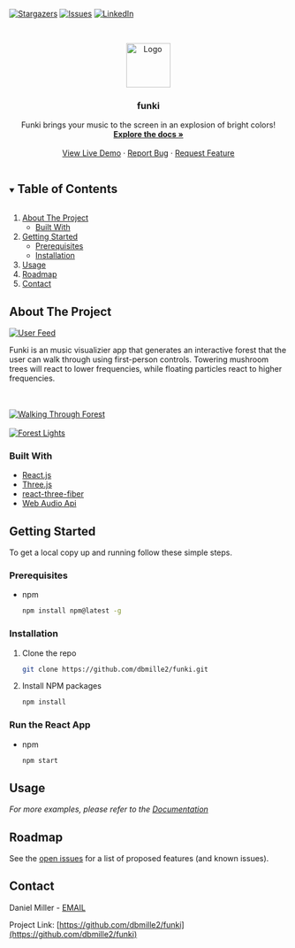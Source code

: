 [![Stargazers][stars-shield]][stars-url]
[![Issues][issues-shield]][issues-url]
[![LinkedIn][linkedin-shield]][linkedin-url]



<!-- PROJECT LOGO -->
<br />
<p align="center">
  <a href="https://github.com/dbmille2/funki">
    <img src="public/favicon.ico" alt="Logo" width="80" height="80">
  </a>

  <h3 align="center">funki</h3>

  <p align="center">
    Funki brings your music to the screen in an explosion of bright colors!
    <br />
    <a href="https://github.com/dbmille2/funki"><strong>Explore the docs »</strong></a>
    <br />
    <br />
    <a href="https://funkiforest.herokuapp.com/">View Live Demo</a>
    ·
    <a href="https://github.com/dbmille2/funki/issues">Report Bug</a>
    ·
    <a href="https://github.com/dbmille2/funki/issues">Request Feature</a>
  </p>
</p>



<!-- TABLE OF CONTENTS -->
<details open="open">
  <summary><h2 style="display: inline-block">Table of Contents</h2></summary>
  <ol>
    <li>
      <a href="#about-the-project">About The Project</a>
      <ul>
        <li><a href="#built-with">Built With</a></li>
      </ul>
    </li>
    <li>
      <a href="#getting-started">Getting Started</a>
      <ul>
        <li><a href="#prerequisites">Prerequisites</a></li>
        <li><a href="#installation">Installation</a></li>
      </ul>
    </li>
    <li><a href="#usage">Usage</a></li>
    <li><a href="#roadmap">Roadmap</a></li>
    <li><a href="#contact">Contact</a></li>
  </ol>
</details>



<!-- ABOUT THE PROJECT -->
## About The Project

[![User Feed][product-screenshot]](http://funkiforest.herokuapp.com/)

Funki is an music visualizier app that generates an interactive forest that the user can walk through using first-person controls. Towering mushroom trees will react to lower frequencies, while floating particles react to higher frequencies.

<br><br>
[![Walking Through Forest][experience-screenshot]](http://funkiforest.herokuapp.com/)
<br><br>
[![Forest Lights][lights-screenshot]](http://funkiforest.herokuapp.com/)


### Built With

* [React.js](https://reactjs.org/)
* [Three.js](https://threejs.org/)
* [react-three-fiber](https://github.com/pmndrs/react-three-fiber)
* [Web Audio Api](https://www.w3.org/TR/webaudio/)



<!-- GETTING STARTED -->
## Getting Started

To get a local copy up and running follow these simple steps.

### Prerequisites

* npm
  ```sh
  npm install npm@latest -g
  ```

### Installation

1. Clone the repo
   ```sh
   git clone https://github.com/dbmille2/funki.git
   ```
2. Install NPM packages
   ```sh
   npm install
   ```

### Run the React App

* npm
  ```sh
  npm start
  ```


<!-- USAGE EXAMPLES -->
## Usage

_For more examples, please refer to the [Documentation](https://github.com/dbmille2/funki)_



<!-- ROADMAP -->
## Roadmap

See the [open issues](https://github.com/dbmille2/funki/issues) for a list of proposed features (and known issues).



<!-- CONTACT -->
## Contact

Daniel Miller - [EMAIL](dbmiller25@gmail.com)

Project Link: [https://github.com/dbmille2/funki](https://github.com/dbmille2/funki)





<!-- MARKDOWN LINKS & IMAGES -->
[stars-shield]: https://img.shields.io/github/stars/dbmille2/funki.svg?style=for-the-badge
[stars-url]: https://github.com/dbmille2/funki/stargazers
[issues-shield]: https://img.shields.io/github/issues/dbmille2/funki.svg?style=for-the-badge
[issues-url]: https://github.com/dbmille2/funki/issues
[linkedin-shield]: https://img.shields.io/badge/-LinkedIn-black.svg?style=for-the-badge&logo=linkedin&colorB=555
[linkedin-url]: https://www.linkedin.com/in/daniel-miller-970393178/
[product-screenshot]: images/entrance.png
[experience-screenshot]: images/experience.png
[lights-screenshot]: images/lights.png